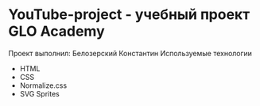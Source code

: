# YouTube-project - учебный проект GLO Academy
Проект выполнил: Белозерский Константин
Используемые технологии
- HTML
- CSS 
- Normalize.css
- SVG Sprites
